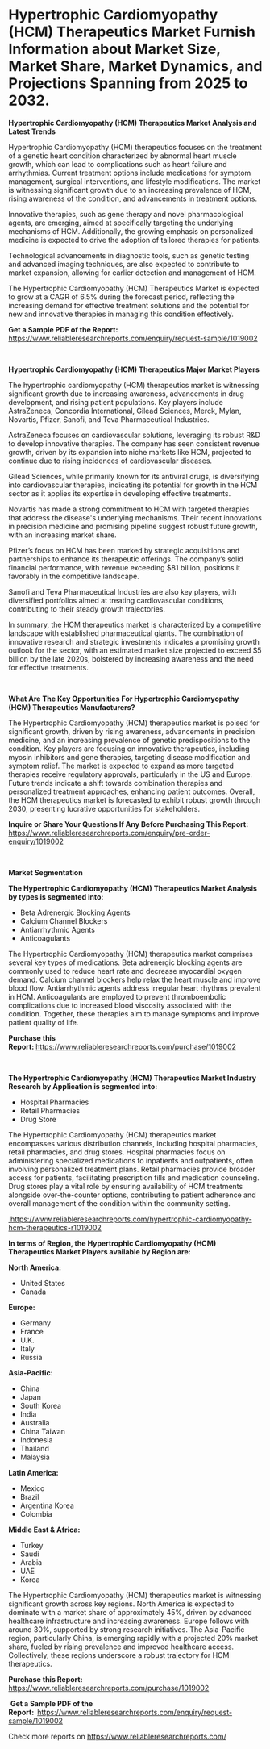 <p><h1>Hypertrophic Cardiomyopathy (HCM) Therapeutics Market Furnish Information about Market Size, Market Share, Market Dynamics, and Projections Spanning from 2025 to 2032.</h1></p><p><strong>Hypertrophic Cardiomyopathy (HCM) Therapeutics Market Analysis and Latest Trends</strong></p>
<p><p>Hypertrophic Cardiomyopathy (HCM) therapeutics focuses on the treatment of a genetic heart condition characterized by abnormal heart muscle growth, which can lead to complications such as heart failure and arrhythmias. Current treatment options include medications for symptom management, surgical interventions, and lifestyle modifications. The market is witnessing significant growth due to an increasing prevalence of HCM, rising awareness of the condition, and advancements in treatment options. </p><p>Innovative therapies, such as gene therapy and novel pharmacological agents, are emerging, aimed at specifically targeting the underlying mechanisms of HCM. Additionally, the growing emphasis on personalized medicine is expected to drive the adoption of tailored therapies for patients. </p><p>Technological advancements in diagnostic tools, such as genetic testing and advanced imaging techniques, are also expected to contribute to market expansion, allowing for earlier detection and management of HCM. </p><p>The Hypertrophic Cardiomyopathy (HCM) Therapeutics Market is expected to grow at a CAGR of 6.5% during the forecast period, reflecting the increasing demand for effective treatment solutions and the potential for new and innovative therapies in managing this condition effectively.</p></p>
<p><strong>Get a Sample PDF of the Report:&nbsp;</strong> <a href="https://www.reliableresearchreports.com/enquiry/request-sample/1019002?utm_campaign=3430&utm_medium=2&utm_source=Github&utm_content=ia&utm_term=21032025&utm_id=hypertrophic-cardiomyopathy-hcm-therapeutics">https://www.reliableresearchreports.com/enquiry/request-sample/1019002</a></p>
<p>&nbsp;</p>
<p><strong>Hypertrophic Cardiomyopathy (HCM) Therapeutics Major Market Players</strong></p>
<p><p>The hypertrophic cardiomyopathy (HCM) therapeutics market is witnessing significant growth due to increasing awareness, advancements in drug development, and rising patient populations. Key players include AstraZeneca, Concordia International, Gilead Sciences, Merck, Mylan, Novartis, Pfizer, Sanofi, and Teva Pharmaceutical Industries.</p><p>AstraZeneca focuses on cardiovascular solutions, leveraging its robust R&D to develop innovative therapies. The company has seen consistent revenue growth, driven by its expansion into niche markets like HCM, projected to continue due to rising incidences of cardiovascular diseases. </p><p>Gilead Sciences, while primarily known for its antiviral drugs, is diversifying into cardiovascular therapies, indicating its potential for growth in the HCM sector as it applies its expertise in developing effective treatments.</p><p>Novartis has made a strong commitment to HCM with targeted therapies that address the disease's underlying mechanisms. Their recent innovations in precision medicine and promising pipeline suggest robust future growth, with an increasing market share.</p><p>Pfizer’s focus on HCM has been marked by strategic acquisitions and partnerships to enhance its therapeutic offerings. The company’s solid financial performance, with revenue exceeding $81 billion, positions it favorably in the competitive landscape.</p><p>Sanofi and Teva Pharmaceutical Industries are also key players, with diversified portfolios aimed at treating cardiovascular conditions, contributing to their steady growth trajectories.</p><p>In summary, the HCM therapeutics market is characterized by a competitive landscape with established pharmaceutical giants. The combination of innovative research and strategic investments indicates a promising growth outlook for the sector, with an estimated market size projected to exceed $5 billion by the late 2020s, bolstered by increasing awareness and the need for effective treatments.</p></p>
<p>&nbsp;</p>
<p><strong>What Are The Key Opportunities For Hypertrophic Cardiomyopathy (HCM) Therapeutics Manufacturers?</strong></p>
<p><p>The Hypertrophic Cardiomyopathy (HCM) therapeutics market is poised for significant growth, driven by rising awareness, advancements in precision medicine, and an increasing prevalence of genetic predispositions to the condition. Key players are focusing on innovative therapeutics, including myosin inhibitors and gene therapies, targeting disease modification and symptom relief. The market is expected to expand as more targeted therapies receive regulatory approvals, particularly in the US and Europe. Future trends indicate a shift towards combination therapies and personalized treatment approaches, enhancing patient outcomes. Overall, the HCM therapeutics market is forecasted to exhibit robust growth through 2030, presenting lucrative opportunities for stakeholders.</p></p>
<p><strong>Inquire or Share Your Questions If Any Before Purchasing This Report:</strong> <a href="https://www.reliableresearchreports.com/enquiry/pre-order-enquiry/1019002?utm_campaign=3430&utm_medium=2&utm_source=Github&utm_content=ia&utm_term=21032025&utm_id=hypertrophic-cardiomyopathy-hcm-therapeutics">https://www.reliableresearchreports.com/enquiry/pre-order-enquiry/1019002</a></p>
<p>&nbsp;</p>
<p><strong>Market Segmentation</strong></p>
<p><strong>The Hypertrophic Cardiomyopathy (HCM) Therapeutics Market Analysis by types is segmented into:</strong></p>
<p><ul><li>Beta Adrenergic Blocking Agents</li><li>Calcium Channel Blockers</li><li>Antiarrhythmic Agents</li><li>Anticoagulants</li></ul></p>
<p><p>The Hypertrophic Cardiomyopathy (HCM) therapeutics market comprises several key types of medications. Beta adrenergic blocking agents are commonly used to reduce heart rate and decrease myocardial oxygen demand. Calcium channel blockers help relax the heart muscle and improve blood flow. Antiarrhythmic agents address irregular heart rhythms prevalent in HCM. Anticoagulants are employed to prevent thromboembolic complications due to increased blood viscosity associated with the condition. Together, these therapies aim to manage symptoms and improve patient quality of life.</p></p>
<p><strong>Purchase this Report:&nbsp;</strong><a href="https://www.reliableresearchreports.com/purchase/1019002?utm_campaign=3430&utm_medium=2&utm_source=Github&utm_content=ia&utm_term=21032025&utm_id=hypertrophic-cardiomyopathy-hcm-therapeutics">https://www.reliableresearchreports.com/purchase/1019002</a></p>
<p>&nbsp;</p>
<p><strong>The Hypertrophic Cardiomyopathy (HCM) Therapeutics Market Industry Research by Application is segmented into:</strong></p>
<p><ul><li>Hospital Pharmacies</li><li>Retail Pharmacies</li><li>Drug Store</li></ul></p>
<p><p>The Hypertrophic Cardiomyopathy (HCM) therapeutics market encompasses various distribution channels, including hospital pharmacies, retail pharmacies, and drug stores. Hospital pharmacies focus on administering specialized medications to inpatients and outpatients, often involving personalized treatment plans. Retail pharmacies provide broader access for patients, facilitating prescription fills and medication counseling. Drug stores play a vital role by ensuring availability of HCM treatments alongside over-the-counter options, contributing to patient adherence and overall management of the condition within the community setting.</p></p>
<p><a href="https://www.reliableresearchreports.com/hypertrophic-cardiomyopathy-hcm-therapeutics-r1019002?utm_campaign=3430&utm_medium=2&utm_source=Github&utm_content=ia&utm_term=21032025&utm_id=hypertrophic-cardiomyopathy-hcm-therapeutics">&nbsp;https://www.reliableresearchreports.com/hypertrophic-cardiomyopathy-hcm-therapeutics-r1019002</a></p>
<p><strong>In terms of Region, the Hypertrophic Cardiomyopathy (HCM) Therapeutics Market Players available by Region are:</strong></p>
<p>
    <p> <strong> North America: </strong>
        <ul>
            <li>United States</li>
            <li>Canada</li>
        </ul>
        </p> 
    <p> <strong> Europe: </strong>
        <ul>
            <li>Germany</li>
            <li>France</li>
            <li>U.K.</li>
            <li>Italy</li>
            <li>Russia</li>
        </ul>
        </p> 
    <p> <strong> Asia-Pacific: </strong>
        <ul>
            <li>China</li>
            <li>Japan</li>
            <li>South Korea</li>
            <li>India</li>
            <li>Australia</li>
            <li>China Taiwan</li>
            <li>Indonesia</li>
            <li>Thailand</li>
            <li>Malaysia</li>
        </ul>
        </p> 
    <p> <strong> Latin America: </strong>
        <ul>
            <li>Mexico</li>
            <li>Brazil</li>
            <li>Argentina Korea</li>
            <li>Colombia</li>
        </ul>
        </p> 
    <p> <strong> Middle East & Africa: </strong>
        <ul>
            <li>Turkey</li>
            <li>Saudi</li>
            <li>Arabia</li>
            <li>UAE</li>
            <li>Korea</li>
        </ul>
    </p>
    </p>
<p><p>The Hypertrophic Cardiomyopathy (HCM) therapeutics market is witnessing significant growth across key regions. North America is expected to dominate with a market share of approximately 45%, driven by advanced healthcare infrastructure and increasing awareness. Europe follows with around 30%, supported by strong research initiatives. The Asia-Pacific region, particularly China, is emerging rapidly with a projected 20% market share, fueled by rising prevalence and improved healthcare access. Collectively, these regions underscore a robust trajectory for HCM therapeutics.</p></p>
<p><strong>Purchase this Report: </strong><a href="https://www.reliableresearchreports.com/purchase/1019002?utm_campaign=3430&utm_medium=2&utm_source=Github&utm_content=ia&utm_term=21032025&utm_id=hypertrophic-cardiomyopathy-hcm-therapeutics">https://www.reliableresearchreports.com/purchase/1019002</a></p>
<p>&nbsp;<strong>Get a Sample PDF of the Report:&nbsp;&nbsp;</strong><a href="https://www.reliableresearchreports.com/enquiry/request-sample/1019002?utm_campaign=3430&utm_medium=2&utm_source=Github&utm_content=ia&utm_term=21032025&utm_id=hypertrophic-cardiomyopathy-hcm-therapeutics">https://www.reliableresearchreports.com/enquiry/request-sample/1019002</a></p>
<p><strong></strong></p>
<p>Check more reports on <a href="https://www.reliableresearchreports.com/?utm_campaign=3430&utm_medium=2&utm_source=Github&utm_content=ia&utm_term=21032025&utm_id=hypertrophic-cardiomyopathy-hcm-therapeutics">https://www.reliableresearchreports.com/</a></p>